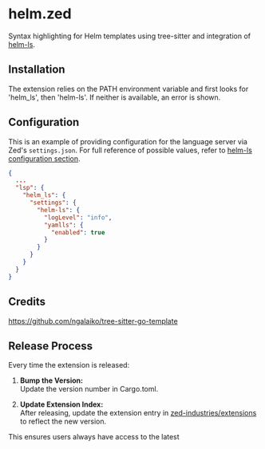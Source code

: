 # helm.zed

Syntax highlighting for Helm templates using tree-sitter and integration of [helm-ls](https://github.com/mrjosh/helm-ls).

## Installation

The extension relies on the PATH environment variable and first looks for 'helm_ls', then 'helm-ls'. If neither is available, an error is shown.

## Configuration

This is an example of providing configuration for the language server via Zed's `settings.json`. For full reference of possible values, refer to  [helm-ls configuration section](https://github.com/mrjosh/helm-ls/?tab=readme-ov-file#configuration-options).

```json
{
  ...
  "lsp": {
    "helm_ls": {
      "settings": {
        "helm-ls": {
          "logLevel": "info",
          "yamlls": {
            "enabled": true
          }
        }
      }
    }
  }
}
```

## Credits
https://github.com/ngalaiko/tree-sitter-go-template

## Release Process

Every time the extension is released:

1. **Bump the Version:**  
   Update the version number in Cargo.toml.

2. **Update Extension Index:**  
   After releasing, update the extension entry in [zed-industries/extensions](http://github.com/zed-industries/extensions/) to reflect the new version.

This ensures users always have access to the latest

